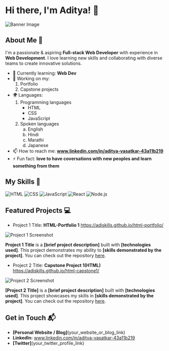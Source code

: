 # Hi there, I'm Aditya! 👋

![Banner Image](your_banner_image_url_here)

## About Me 🚀

I'm a passionate & aspiring **Full-stack Web Developer** with experience in **Web Development**. I love learning new skills and collaborating with diverse teams to create innovative solutions.

- 🌱 Currently learning: **Web Dev**
- 🔭 Working on my:
  <ol>
  <li>Portfolio</li>
  <li>Capstone projects</li>
  </ol>
- 🌍 Languages:
  <ol>
    <li>Programming languages
      <ul>
        <li>HTML</li>
        <li>CSS</li>
        <li>JavaScript</li>
      </ul>
    </li>
    <li>Spoken languages
      <ol type="a">
        <li>English</li>
        <li>Hindi</li>
        <li>Marathi</li>
        <li>Japanese</li>
      </ol>
    </li>
  </ol>
- 📫 How to reach me: **www.linkedin.com/in/aditya-vasatkar-43a11b219**
- ⚡ Fun fact: **love to have coversations with new peoples and learn something from them**

## My Skills 🧠

![HTML](https://img.shields.io/badge/-HTML-E34F26?style=flat-square&logo=html5&logoColor=white)
![CSS](https://img.shields.io/badge/-CSS-1572B6?style=flat-square&logo=css3&logoColor=white)
![JavaScript](https://img.shields.io/badge/-JavaScript-F7DF1E?style=flat-square&logo=javascript&logoColor=black)
![React](https://img.shields.io/badge/-React-61DAFB?style=flat-square&logo=react&logoColor=black)
![Node.js](https://img.shields.io/badge/-Node.js-339933?style=flat-square&logo=node.js&logoColor=white)

## Featured Projects 💻

- Project 1 Title: **HTML-Portfolio 1** https://adiskills.github.io/html-portfolio/

![Project 1 Screenshot](project_1_screenshot_url)

**Project 1 Title** is a **[brief project description]** built with **[technologies used]**. This project demonstrates my ability to **[skills demonstrated by the project]**. You can check out the repository [here](project_1_repository_link).

- Project 2 Title: **Capstone Project 1(HTML)** https://adiskills.github.io/html-capstone1/

![Project 2 Screenshot](project_2_screenshot_url)

**[Project 2 Title]** is a **[brief project description]** built with **[technologies used]**. This project showcases my skills in **[skills demonstrated by the project]**. You can check out the repository [here](project_2_repository_link).

## Get in Touch 📬

- **[Personal Website / Blog]**(your_website_or_blog_link)
- **LinkedIn:** www.linkedin.com/in/aditya-vasatkar-43a11b219
- **[Twitter]**(your_twitter_profile_link)
